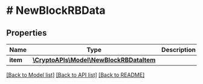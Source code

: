 # # NewBlockRBData

## Properties

Name | Type | Description | Notes
------------ | ------------- | ------------- | -------------
**item** | [**\CryptoAPIs\Model\NewBlockRBDataItem**](NewBlockRBDataItem.md) |  |

[[Back to Model list]](../../README.md#models) [[Back to API list]](../../README.md#endpoints) [[Back to README]](../../README.md)
